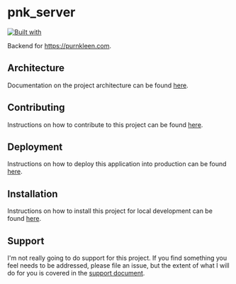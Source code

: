 # pnk_server

[![Built with](https://img.shields.io/badge/Built_with-Cookiecutter_Django_Rest-F7B633.svg)](https://github.com/agconti/cookiecutter-django-rest)

Backend for https://purnkleen.com.

## Architecture

Documentation on the project architecture can be found [here](.github/ARCHITECTURE.md).

## Contributing

Instructions on how to contribute to this project can be found [here](.github/CONTRIBUTING.md). 

## Deployment

Instructions on how to deploy this application into production can be found [here](.github/DEPLOYMENT.md).

## Installation

Instructions on how to install this project for local development can be found [here](.github/INSTALLATION.md).

## Support

I'm not really going to do support for this project. If you find something you feel needs to be
addressed, please file an issue, but the extent of what I will do for you is covered in
the [support document](.github/SUPPORT.md).
